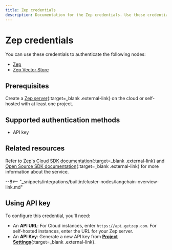 ```yaml
---
title: Zep credentials
description: Documentation for the Zep credentials. Use these credentials to authenticate Zep in n8n, a workflow automation platform.
---
```


# Zep credentials

You can use these credentials to authenticate the following nodes:

* [Zep](/integrations/builtin/cluster-nodes/sub-nodes/n8n-nodes-langchain.memoryzep/)
* [Zep Vector Store](/integrations/builtin/cluster-nodes/root-nodes/n8n-nodes-langchain.vectorstorezep/)

## Prerequisites

Create a [Zep server](https://www.getzep.com/){:target=_blank .external-link} on the cloud or self-hosted with at least one project.

## Supported authentication methods

- API key

## Related resources

Refer to [Zep's Cloud SDK documentation](https://help.getzep.com/sdks){:target=_blank .external-link} and [Open Source SDK documentation](https://docs.getzep.com/sdk/){:target=_blank .external-link} for more information about the service.

--8<-- "_snippets/integrations/builtin/cluster-nodes/langchain-overview-link.md"

## Using API key

To configure this credential, you'll need:

- An **API URL**: For Cloud instances, enter `https://api.getzep.com`. For self-hosted instances, enter the URL for your Zep server.
- An **API Key**: Generate a new API key from [**Project Settings**](https://help.getzep.com/projects){:target=_blank .external-link}.
